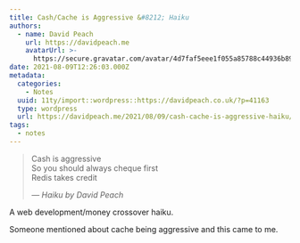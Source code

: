 ```yaml
---
title: Cash/Cache is Aggressive &#8212; Haiku
authors:
  - name: David Peach
    url: https://davidpeach.me
    avatarUrl: >-
      https://secure.gravatar.com/avatar/4d7faf5eee1f055a85788c44936b8995eaab6dfb004e7854ec747ccb272e91ee?s=96&d=mm&r=g
date: 2021-08-09T12:26:03.000Z
metadata:
  categories:
    - Notes
  uuid: 11ty/import::wordpress::https://davidpeach.co.uk/?p=41163
  type: wordpress
  url: https://davidpeach.me/2021/08/09/cash-cache-is-aggressive-haiku/
tags:
  - notes
---
```

> Cash is aggressive  
> So you should always cheque first  
> Redis takes credit
> 
> <cite>— Haiku by David Peach</cite>

A web development/money crossover haiku.

Someone mentioned about cache being aggressive and this came to me.